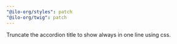 ```yaml
---
"@ilo-org/styles": patch
"@ilo-org/twig": patch
---
```


Truncate the accordion title to show always in one line using css.
